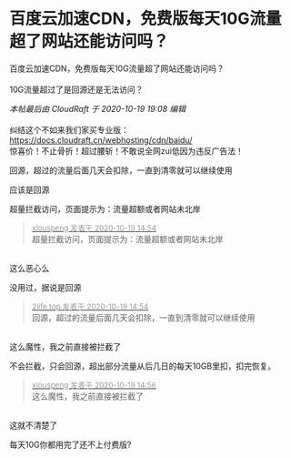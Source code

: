# 百度云加速CDN，免费版每天10G流量超了网站还能访问吗？


百度云加速CDN，免费版每天10G流量超了网站还能访问吗？<br />
<br />
10G流量超过了是回源还是无法访问？

<i class="pstatus"> 本帖最后由 CloudRaft 于 2020-10-19 19:08 编辑 </i><br />
<br />
纠结这个不如来我们家买专业版：<a href="https://docs.cloudraft.cn/webhosting/cdn/baidu/" target="_blank">https://docs.cloudraft.cn/webhosting/cdn/baidu/</a><br />
惊喜价！不止骨折！超过腰斩！不敢说全网zui低因为违反广告法！

回源，超过的流量后面几天会扣除，一直到清零就可以继续使用

应该是回源

超量拦截访问，页面提示为：流量超额或者网站未北岸

<div class="quote"><blockquote><font size="2"><a href="https://www.hostloc.com/forum.php?mod=redirect&amp;goto=findpost&amp;pid=9321685&amp;ptid=755999" target="_blank"><font color="#999999">xlouspeng 发表于 2020-10-19 14:54</font></a></font><br />
超量拦截访问，页面提示为：流量超额或者网站未北岸</blockquote></div><br />
这么恶心么<img src="static/image/smiley/yct/005.gif" smilieid="35" border="0" alt="" />

没用过，据说是回源

<div class="quote"><blockquote><font size="2"><a href="https://www.hostloc.com/forum.php?mod=redirect&amp;goto=findpost&amp;pid=9321690&amp;ptid=755999" target="_blank"><font color="#999999">2life.top 发表于 2020-10-19 14:54</font></a></font><br />
回源，超过的流量后面几天会扣除，一直到清零就可以继续使用</blockquote></div><br />
这么魔性，我之前直接被拦截了

不会拦截，只会回源，超出部分流量从后几日的每天10GB里扣，扣完恢复。<img id="aimg_nogz8" onclick="zoom(this, this.src, 0, 0, 0)" class="zoom" src="https://cdn.jsdelivr.net/gh/hishis/forum-master/public/images/patch.gif" onmouseover="img_onmouseoverfunc(this)" onload="thumbImg(this)" border="0" alt="" />

<div class="quote"><blockquote><font size="2"><a href="https://www.hostloc.com/forum.php?mod=redirect&amp;goto=findpost&amp;pid=9321695&amp;ptid=755999" target="_blank"><font color="#999999">xlouspeng 发表于 2020-10-19 14:56</font></a></font><br />
这么魔性，我之前直接被拦截了</blockquote></div><br />
这就不清楚了

每天10G你都用完了还不上付费版?
